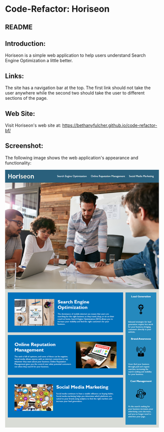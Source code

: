 # Code-Refactor: Horiseon

## README

## Introduction:
Horiseon is a simple web application to help users understand Search Engine Optimization a little better. 

## Links:
The site has a navigation bar at the top. The first link should not take the user anywhere while the second two should take the user to different sections of the page. 

## Web Site:
Visit Horiseon's web site at:
    https://bethanyfulcher.github.io/code-refactor-bf/

 ## Screenshot:
The following image shows the web application's appearance and functionality:

![code refactor demo](./assets/images/01-html-css-git-homework-demo.png)

